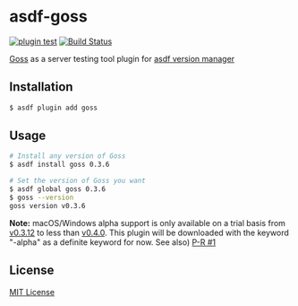 # asdf-goss

[![plugin test](https://github.com/raimon49/asdf-goss/workflows/plugin%20test/badge.svg)](https://github.com/raimon49/asdf-goss/actions/workflows/asdf.yml)
[![Build Status](https://travis-ci.org/raimon49/asdf-goss.svg?branch=master)](https://travis-ci.org/raimon49/asdf-goss)

[Goss](https://goss.rocks) as a server testing tool plugin for [asdf version manager](https://asdf-vm.com/)

## Installation

```bash
$ asdf plugin add goss
```

## Usage

```bash
# Install any version of Goss
$ asdf install goss 0.3.6

# Set the version of Goss you want
$ asdf global goss 0.3.6
$ goss --version
goss version v0.3.6
```

**Note:** macOS/Windows alpha support is only available on a trial basis from [v0.3.12](https://github.com/goss-org/goss/releases/tag/v0.3.12) to less than [v0.4.0](https://github.com/goss-org/goss/releases/tag/v0.4.0). This plugin will be downloaded with the keyword "-alpha" as a definite keyword for now. See also) [P-R #1](https://github.com/raimon49/asdf-goss/pull/1)

## License

[MIT License](LICENSE)
